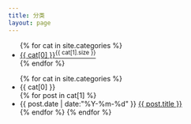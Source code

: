 ```yaml
---
title: 分类
layout: page
---
```


<div id='tag_cloud'>
<ul>
{% for cat in site.categories %}
<li>
<a href="#{{ cat[0] }}" title="{{ cat[0] }}" rel="{{ cat[1].size }}">{{ cat[0] }}<sup>{{ cat[1].size }}</sup></a>
</li>
{% endfor %}
</ul>
</div>

<ul class="listing">
{% for cat in site.categories %}
  <li class="listing-seperator" id="{{ cat[0] }}">{{ cat[0] }}</li>
{% for post in cat[1] %}
  <li class="listing-item">
  <time datetime="{{ post.date | date:"%Y-%m-%d" }}">{{ post.date | date:"%Y-%m-%d" }}</time>
  <a href="{{ post.url }}" title="{{ post.title }}">{{ post.title }}</a>
  </li>
{% endfor %}
{% endfor %}
</ul>
